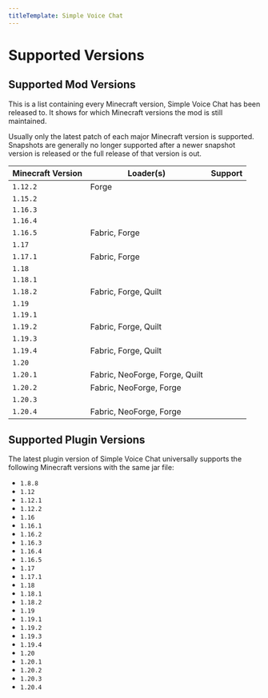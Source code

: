 ```yaml
---
titleTemplate: Simple Voice Chat
---
```


# Supported Versions

## Supported Mod Versions

This is a list containing every Minecraft version, Simple Voice Chat has been released to.
It shows for which Minecraft versions the mod is still maintained.

Usually only the latest patch of each major Minecraft version is supported.
Snapshots are generally no longer supported after a newer snapshot version is released or the full release of that version is out.

| Minecraft Version | Loader(s)                      | Support                                              |
| ----------------- | ------------------------------ | ---------------------------------------------------- |
| `1.12.2`          | Forge                          | <Badge type="tip" text="Under active development" /> |
| `1.15.2`          |                                | <Badge type="danger" text="No support" />            |
| `1.16.3`          |                                | <Badge type="danger" text="No support" />            |
| `1.16.4`          |                                | <Badge type="danger" text="No support" />            |
| `1.16.5`          | Fabric, Forge                  | <Badge type="tip" text="Under active development" /> |
| `1.17`            |                                | <Badge type="danger" text="No support" />            |
| `1.17.1`          | Fabric, Forge                  | <Badge type="tip" text="Under active development" /> |
| `1.18`            |                                | <Badge type="danger" text="No support" />            |
| `1.18.1`          |                                | <Badge type="danger" text="No support" />            |
| `1.18.2`          | Fabric, Forge, Quilt           | <Badge type="tip" text="Under active development" /> |
| `1.19`            |                                | <Badge type="danger" text="No support" />            |
| `1.19.1`          |                                | <Badge type="danger" text="No support" />            |
| `1.19.2`          | Fabric, Forge, Quilt           | <Badge type="tip" text="Under active development" /> |
| `1.19.3`          |                                | <Badge type="danger" text="No support" />            |
| `1.19.4`          | Fabric, Forge, Quilt           | <Badge type="tip" text="Under active development" /> |
| `1.20`            |                                | <Badge type="danger" text="No support" />            |
| `1.20.1`          | Fabric, NeoForge, Forge, Quilt | <Badge type="tip" text="Under active development" /> |
| `1.20.2`          | Fabric, NeoForge, Forge        | <Badge type="tip" text="Under active development" /> |
| `1.20.3`          |                                | <Badge type="danger" text="No support" />            |
| `1.20.4`          | Fabric, NeoForge, Forge        | <Badge type="tip" text="Under active development" /> |

## Supported Plugin Versions

The latest plugin version of Simple Voice Chat universally supports the following Minecraft versions with the same jar file:

- `1.8.8`
- `1.12`
- `1.12.1`
- `1.12.2`
- `1.16`
- `1.16.1`
- `1.16.2`
- `1.16.3`
- `1.16.4`
- `1.16.5`
- `1.17`
- `1.17.1`
- `1.18`
- `1.18.1`
- `1.18.2`
- `1.19`
- `1.19.1`
- `1.19.2`
- `1.19.3`
- `1.19.4`
- `1.20`
- `1.20.1`
- `1.20.2`
- `1.20.3`
- `1.20.4`
